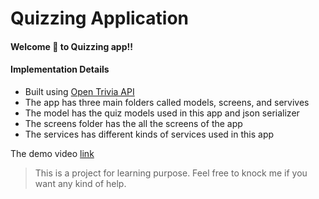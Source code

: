 # Quizzing Application
#### Welcome 🌹 to Quizzing app!!
#### Implementation Details 
   - Built using [Open Trivia API](https://opentdb.com/api_config.php)
   - The app has three main folders called models, screens, and servives
   - The model has the quiz models used in this app and json serializer
   - The screens folder has the all the screens of the app
   - The services has different kinds of services used in this app
    
The demo video [link](quiz_app_demo.mp4)
> This is a project for learning purpose.
> Feel free to knock me if you want any kind of help.  